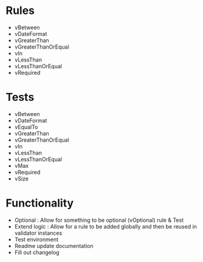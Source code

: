 # Rules

- vBetween
- vDateFormat
- vGreaterThan
- vGreaterThanOrEqual
- vIn
- vLessThan
- vLessThanOrEqual
- vRequired

# Tests

- vBetween
- vDateFormat
- vEqualTo
- vGreaterThan
- vGreaterThanOrEqual
- vIn
- vLessThan
- vLessThanOrEqual
- vMax
- vRequired
- vSize

# Functionality

- Optional : Allow for something to be optional (vOptional) rule & Test
- Extend logic : Allow for a rule to be added globally and then be reused in validator instances
- Test environment
- Readme update documentation
- Fill out changelog
